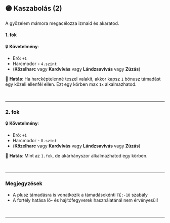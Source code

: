 ## 🟣 Kaszabolás (2)

A győzelem mámora megacélozza izmaid és akaratod.
#### 1. fok

🔒 **Követelmény**:
- Erő: `+1`
- Harcmodor  **-** `4.szint`
- (**Közelharc** vagy **Kardvívás** vagy **Lándzsavívás** vagy **Zúzás**)

🌟 **Hatás**: Ha harcképtelenné teszel valakit, akkor kapsz `1` bónusz támadást egy közeli ellenfél ellen. Ezt egy körben max `1x` alkalmazhatod.

<br />

---
### 2. fok

🔒 **Követelmény**:
- Erő: `+1`
- Harcmodor  **-** `8.szint`
- (**Közelharc** vagy **Kardvívás** vagy **Lándzsavívás** vagy **Zúzás**)

🌟 **Hatás**: Mint az `1.fok`, de akárhányszor alkalmazhatod egy körben.

<br />

---
### Megjegyzések

- A plusz támadásra is vonatkozik a támadásokénti `TÉ:-10` szabály
- A fortély hatása lő- és hajítófegyverek használatánál nem érvényesül!

<br />

---
